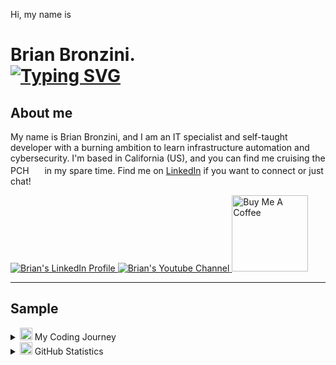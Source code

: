 <!-- Main Header Section -->
Hi, my name is
<h1>
  Brian Bronzini.
  <br>
  <!-- Typing SVG by DenverCoder1 - https://github.com/DenverCoder1/readme-typing-svg -->
  <a href="https://github.com/DenverCoder1/readme-typing-svg">
    <img src="https://readme-typing-svg.demolab.com?font=&weight=700&background=A1A1A11A&vCenter=true&size=22&duration=2000&pause=700&color=7CF8FFFF&center=false&width=400&height=30&lines=Information+Technology+Specialist;DevOps+Enthusiast;Filmmaker;Cancer+Survivor" alt="Typing SVG" /></a>
</h1>

<!-- 
**`Potential status updates???`**
--!>

<!-- About Me Section -->
<h2 id="about-me">About me</h2>

<p>
  My name is Brian Bronzini, and I am an IT specialist and self-taught developer with a burning ambition to learn infrastructure automation and cybersecurity. I'm based in California (US), and you can find me cruising the PCH
    <img width="17" src="https://media.giphy.com/media/cOcZa1aMEpR7YAc1wC/giphy.gif"> in my spare time. Find me on <a href="https://www.linkedin.com/in/brianbronzini/">LinkedIn</a> if you want to connect or just chat!
</p>

<!-- Social icons section -->
<a href="https://www.linkedin.com/in/brianbronzini/" target="_blank">
  <img src="https://img.shields.io/badge/LinkedIn-4682b4?style=for-the-badge&logo=linkedin&logoColor=white" alt="Brian's LinkedIn Profile">
</a>
<a href="https://www.youtube.com/channel/UCuQIJG1EbdaE3cv5Z6CxoLg" target="_blank">
  <img src="https://img.shields.io/badge/YouTube-d95652?style=for-the-badge&logo=youtube&logoColor=white" alt="Brian's Youtube Channel">
</a>
<a href="https://www.buymeacoffee.com/brianveebee" target="_blank">
  <img src="https://cdn.buymeacoffee.com/buttons/default-orange.png" alt="Buy Me A Coffee" width="122">
</a>

<hr>

<h2>Sample</h2>
<!-- My Coding Journey Section -->
<details id="my-coding-journey">
  <summary><img width="20" src="https://media.giphy.com/media/QssGEmpkyEOhBCb7e1/giphy.gif">  My Coding Journey</summary><br>
  
</details>

<!-- My Stats Section -->
<details id="github-statistics">
  <summary><img width="20" src="https://media.giphy.com/media/n27ttWWVusVYOhb6hP/giphy.gif"> GitHub Statistics</summary><br>
<div align="center">
  <a href="https://github.com/brianveebee/brianveebee">
    <img align="center" src="https://github-readme-stats.vercel.app/api/top-langs/?username=brianveebee&hide=java,html,tex&title_color=ffffff&text_color=c9cacc&icon_color=2bbc8a&bg_color=1d1f21&langs_count=3" />
  </a>
  <a href="https://github.com/brianveebee/brianveebee">
    <img align="center" src="https://github-readme-stats.vercel.app/api?username=brianveebee&show_icons=true&line_height=27&count_private=true&title_color=ffffff&text_color=c9cacc&icon_color=00e7ff&bg_color=1d1f21" alt="Brian's GitHub Stats" />
  </a>
  <a href="https://github.com/brianveebee/CS50x-projects-2022">
    <img align="center" src="https://github-readme-stats.vercel.app/api/pin/?username=brianveebee&repo=CS50x-projects-2022&title_color=ffffff&text_color=c9cacc&icon_color=00e7ff&bg_color=1d1f21" />
  </a>
  <a href="https://github.com/brianveebee/rock-paper-scissors">
    <img align="center" src="https://github-readme-stats.vercel.app/api/pin/?username=brianveebee&repo=rock-paper-scissors&title_color=ffffff&text_color=c9cacc&icon_color=00e7ff&bg_color=1d1f21" />
  </a>
</div>
</details>

<!--START_SECTION:waka-->


<!--END_SECTION:waka-->
